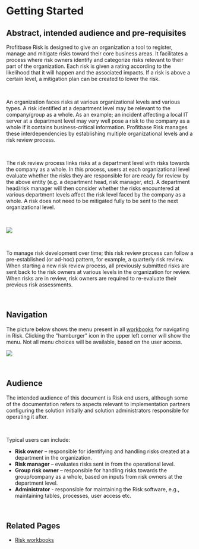 # Getting Started

## Abstract, intended audience and pre-requisites

Profitbase Risk is designed to give an organization a tool to register, manage and mitigate risks toward their core business areas. It facilitates a process where risk owners identify and categorize risks relevant to their part of the organization. Each risk is given a rating according to the likelihood that it will happen and the associated impacts. If a risk is above a certain level, a mitigation plan can be created to lower the risk.

<br/>

An organization faces risks at various organizational levels and various types. A risk identified at a department level may be relevant to the company/group as a whole. As an example; an incident affecting a local IT server at a department level may very well pose a risk to the company as a whole if it contains business-critical information. Profitbase Risk manages these interdependencies by establishing multiple organizational levels and a risk review process.

<br/>

The risk review process links risks at a department level with risks towards the company as a whole. In this process, users at each organizational level evaluate whether the risks they are responsible for are ready for review by the above entity (e.g. a department head, risk manager, etc). A department head/risk manager will then consider whether the risks encountered at various department levels affect the risk level faced by the company as a whole. A risk does not need to be mitigated fully to be sent to the next organizational level.

<br/>

![](https://profitbasedocs.blob.core.windows.net/riskimages/risk-overview.png)

<br/>

To manage risk development over time; this risk review process can follow a pre-established (or ad-hoc) pattern, for example, a quarterly risk review. When starting a new risk review process, all previously submitted risks are sent back to the risk owners at various levels in the organization for review. When risks are in review, risk owners are required to re-evaluate their previous risk assessments.

<br/>

## Navigation

The picture below shows the menu present in all [workbooks](workbooks.md) for navigating in Risk. Clicking the "hamburger" icon in the upper left corner will show the menu. Not all menu choices will be available, based on the user access.

![](https://profitbasedocs.blob.core.windows.net/riskimages/risk-left-menu.png)

<br/>

## Audience

The intended audience of this document is Risk end users, although some of the documentation refers to aspects relevant to implementation partners configuring the solution initially and solution administrators responsible for operating it after.

<br/>

Typical users can include:

- **Risk owner** – responsible for identifying and handling risks created at a department in the organization.
- **Risk manager** – evaluates risks sent in from the operational level.
- **Group risk owner** – responsible for handling risks towards the group/company as a whole, based on inputs from risk owners at the department level.
- **Administrator** - responsible for maintaining the Risk software, e.g., maintaining tables, processes, user access etc.

<br/>

## Related Pages

- [Risk workbooks](workbooks.md)
